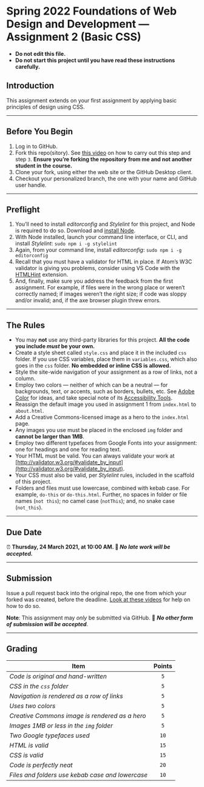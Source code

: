 # Spring 2022 Foundations of Web Design and Development — Assignment 2 (Basic CSS)

* **Do not edit this file.**
* **Do not start this project until you have read these instructions carefully.**

## Introduction
This assignment extends on your first assignment by applying basic principles of design using CSS.

---

## Before You Begin
1. Log in to GitHub.
2. Fork this repo(sitory). See [this video](http://code-warrior.github.io/tutorials/git/github/forking-and-cloning-at-the-github-web-site/) on how to carry out this step and step `3`. **Ensure you’re forking the repository from me and not another student in the course.**
3. Clone your fork, using either the web site or the GitHub Desktop client.
4. Checkout your personalized branch, the one with your name and GitHub user handle.

---

## Preflight
1. You’ll need to install _editorconfig_ and _Stylelint_ for this project, and Node is required to do so. Download and [install Node](https://nodejs.org/en/).
2. With Node installed, launch your command line interface, or CLI, and install _Stylelint_: `sudo npm i -g stylelint`
3. Again, from your command line, install _editorconfig_: `sudo npm i -g editorconfig`
4. Recall that you must have a validator for HTML in place. If Atom’s W3C validator is giving you problems, consider using VS Code with the [HTMLHint](https://marketplace.visualstudio.com/items?itemName=mkaufman.HTMLHint) extension.
5. And, finally, make sure you address the feedback from the first assignment. For example, if files were in the wrong place or weren’t correctly named; if images weren’t the right size; if code was sloppy and/or invalid; and, if the axe browser plugin threw errors.

---

## The Rules

* You may **not** use any third-party libraries for this project. **All the code you include _must_ be your own.**
* Create a style sheet called `style.css` and place it in the included `css` folder. If you use CSS variables, place them in `variables.css`, which also goes in the `css` folder. **No embedded or inline CSS is allowed.**
* Style the site-wide navigation of your assignment as a row of links, not a column.
* Employ two colors — neither of which can be a neutral — for backgrounds, text, or accents, such as borders, bullets, etc. See [Adobe Color](https://color.adobe.com/create/color-wheel) for ideas, and take special note of its [Accessibility Tools](https://color.adobe.com/create/color-contrast-analyzer).
* Reassign the default image you used in assignment 1 from `index.html` to `about.html`.
* Add a Creative Commons-licensed image as a hero to the `index.html` page.
* Any images you use must be placed in the enclosed `img` folder and **cannot be larger than 1MB**.
* Employ two different typefaces from Google Fonts into your assignment: one for headings and one for reading text.
* Your HTML must be valid. You can always validate your work at [http://validator.w3.org/#validate_by_input](http://validator.w3.org/#validate_by_input).
* Your CSS must also be valid, per _Stylelint_ rules, included in the scaffold of this project.
* Folders and files must use lowercase, combined with kebab case. For example, `do-this` or `do-this.html`. Further, no spaces in folder or file names (`not this`); no camel case (`notThis`); and, no snake case (`not_this`).

---

## Due Date
⏰ **Thursday, 24 March 2021, at 10:00 AM. 🚫 _No late work will be accepted._**

---

## Submission
Issue a pull request back into the original repo, the one from which your forked was created, before the deadline. [Look at these videos](http://code-warrior.github.io/tutorials/git/github/) for help on how to do so.

**Note**: This assignment may *only* be submitted via GitHub. 🚫 **_No other form of submission will be accepted_**.

---

## Grading
| Item                                             | Points |
|--------------------------------------------------|:------:|
| *Code is original and hand-written*              | `5`    |
| *CSS in the `css` folder*                        | `5`    |
| *Navigation is rendered as a row of links*       | `5`    |
| *Uses two colors*                                | `5`    |
| *Creative Commons image is rendered as a hero*   | `5`    |
| *Images 1MB or less in the `img` folder*         | `5`    |
| *Two Google typefaces used*                      | `10`   |
| *HTML is valid*                                  | `15`   |
| *CSS is valid*                                   | `15`   |
| *Code is perfectly neat*                         | `20`   |
| *Files and folders use kebab case and lowercase* | `10`   |
